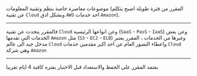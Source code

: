 موضوعات معاصرة خاصة بنظم وتقنية المعلومات (المقرر من فترة طويلة اصبح يتكلم عن تقنية `Cloud` وبشكل ادق `AWS` احد
خدمات `Amazon`).

---
فالمقرر يتحدث عن تقنية `Cloud` وعن انواعها الرئيسية (`SaaS` - `PasS` - `IaaS`) وعن بعض الخدمات التي تقدمها `Amazon` مثل
(`S3` - `EC2` - `ELB`) وغيرها من الخدمات ، المقرر يعتبر مدخل جيد الى عالم `Cloud` واعطاء التصور العام عن احد اكبر مقدمين
خدمات `Cloud` وهي شركة `Amazon`

---
يعتمد المقرر على الحفظ والاستعداد قبل الاختبار بفتره كافية 4 ايام تقريبا
